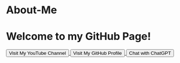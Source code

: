 # About-Me
<!DOCTYPE html>
<html>
<head>
  <title>My GitHub Page</title>
</head>
<body>
  <h1>Welcome to my GitHub Page!</h1>

  <a href="https://youtube.com/@enderlite_" target="_blank">
    <button>Visit My YouTube Channel</button>
  </a>

  <a href="https://github.com/AIbruteforcer/" target="_blank">
    <button>Visit My GitHub Profile</button>
  </a>

  <a href="https://chat.openai.com/" target="_blank">
    <button>Chat with ChatGPT</button>
  </a>
</body>
</html>
